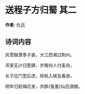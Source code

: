 # 送程子方归蜀  其二

**作者**: 仇远

## 诗词内容

风雪飘萧季子裘，大江西溯过荆州。

浑家无计归葱肆，岁晚何人付麦舟。

长子应门宽后虑，轻帆入峡及春游。

明年归趁梅花发，共醉{鱼畺}仙旧酒楼。

